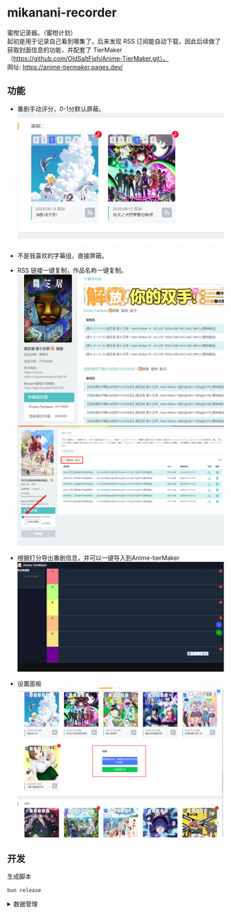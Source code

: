 # mikanani-recorder

蜜柑记录器。（蜜柑计划）  
起初是用于记录自己看到哪集了，后来发现 RSS 订阅能自动下载，因此后续做了获取封面信息的功能，并配套了 TierMaker（https://github.com/OldSaltFish/Anime-TierMaker.git）。  
网址: https://anime-tiermaker.pages.dev/

## 功能
- 番剧手动评分，0-1分默认屏蔽。
![alt text](imgs/PixPin_2025-08-13_02-40-42.webp)
- 不是我喜欢的字幕组，直接屏蔽。  
- RSS 链接一键复制，作品名称一键复制。  
![alt text](imgs/PixPin_2025-08-13_02-48-28.webp)
![alt text](imgs/3.png)

- 根据打分导出番剧信息，并可以一键导入到Anime-tierMaker
![alt text](imgs/PixPin_2025-08-13_02-57-26.webp)

- 设置面板
![alt text](imgs/image.png)

## 开发

生成脚本
```shell
bun release
```

<details>
  <summary>数据管理</summary>
存储（GM的API持久化）  

状态（Store）：由于蜜柑并不是SPA网页，因此Store并不能跨页面保留状态。（进入新的页面会重新执行脚本）  

信号量（Signal）：用于触发渲染（显示更新）或获取数据。  

界面（UI）：由于宿主网页（蜜柑）和我们的脚本没有直接交互，因此并没有办法使用Solid的响应式更新来直接控制UI。为了保持相对一致的开发风格，应当使用createEffect等监听方式来达到类似于响应式的效果。  

> 因此只需处理存储，信号量，以及界面的关系。  
> 然后反推，（我们创造的）界面变化只和信号量有关，因此只需要监听信号量然后做出相应的行为即可自动维护界面。  
> 对于存储，虽然每次都调用GM_getValue显得很浪费，但是蜜柑的页面通常是打开新的标签页，这也就导致我们的脚本可能在多个页面都执行了。在修改某个值之前，也许当前获取到的状态已经是脏数据了（被其他页面修改过）。因此，在某些数据的修改时，应当重新获取存储然后再进行相关处理。（比如添加数组元素的时候需要考虑是否已经添加过了）。而某些页面则不需要这种处理，比如说评分，他是不关心之前的值的。

简单来说，当前页面只有用户正在执行的操作所相关的数据是可信的，其他数据都需要从存储中获取。  
然后将二者合并（用户操作的数据优先级更高），处理好信号量和存储即可。

</details>

